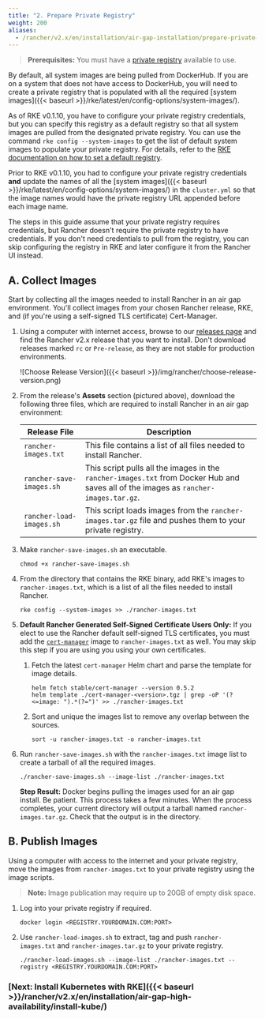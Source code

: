 ```yaml
---
title: "2. Prepare Private Registry"
weight: 200
aliases:
  - /rancher/v2.x/en/installation/air-gap-installation/prepare-private-reg/
---
```


>**Prerequisites:** You must have a [private registry](https://docs.docker.com/registry/deploying/) available to use.

By default, all system images are being pulled from DockerHub. If you are on a system that does not have access to DockerHub, you will need to create a private registry that is populated with all the required [system images]({{< baseurl >}}/rke/latest/en/config-options/system-images/). 

As of RKE v0.1.10, you have to configure your private registry credentials, but you can specify this registry as a default registry so that all system images are pulled from the designated private registry. You can use the command `rke config --system-images` to get the list of default system images to populate your private registry. For details, refer to the [RKE documentation on how to set a default registry]({{<baseurl>}}/rke/latest/en/config-options/private-registries/).

Prior to RKE v0.1.10, you had to configure your private registry credentials **and** update the names of all the [system images]({{< baseurl >}}/rke/latest/en/config-options/system-images/) in the `cluster.yml` so that the image names would have the private registry URL appended before each image name.

The steps in this guide assume that your private registry requires credentials, but Rancher doesn't require the private registry to have credentials. If you don't need credentials to pull from the registry, you can skip configuring the registry in RKE and later configure it from the Rancher UI instead.

## A. Collect Images

Start by collecting all the images needed to install Rancher in an air gap environment. You'll collect images from your chosen Rancher release, RKE, and (if you're using a self-signed TLS certificate) Cert-Manager.

1. Using a computer with internet access, browse to our [releases page](https://github.com/rancher/rancher/releases) and find the Rancher v2.x release that you want to install. Don't download releases marked `rc` or `Pre-release`, as they are not stable for production environments.

    ![Choose Release Version]({{< baseurl >}}/img/rancher/choose-release-version.png)

2. From the release's **Assets** section (pictured above), download the following three files, which are required to install Rancher in an air gap environment:


    | Release File | Description |
    | --- | --- |
    | `rancher-images.txt` | This file contains a list of all files needed to install Rancher.
    | `rancher-save-images.sh` | This script pulls all the images in the `rancher-images.txt` from Docker Hub and saves all of the images as `rancher-images.tar.gz`. |
    | `rancher-load-images.sh` | This script loads images from the `rancher-images.tar.gz` file and pushes them to your private registry. |


1. Make `rancher-save-images.sh` an executable.

    ```
    chmod +x rancher-save-images.sh
    ```


1. From the directory that contains the RKE binary, add RKE's images to `rancher-images.txt`, which is a list of all the files needed to install Rancher.

    ```
    rke config --system-images >> ./rancher-images.txt
    ```
1. **Default Rancher Generated Self-Signed Certificate Users Only:** If you elect to use the Rancher default self-signed TLS certificates, you must add the [`cert-manager`](https://github.com/helm/charts/tree/master/stable/cert-manager) image to `rancher-images.txt` as well. You may skip this step if you are using you using your own certificates.

    1.  Fetch the latest `cert-manager` Helm chart and parse the template for image details.

        ```plain
        helm fetch stable/cert-manager --version 0.5.2
        helm template ./cert-manager-<version>.tgz | grep -oP '(?<=image: ").*(?=")' >> ./rancher-images.txt
        ```

    2. Sort and unique the images list to remove any overlap between the sources.

        ```plain
        sort -u rancher-images.txt -o rancher-images.txt
        ```

1. Run `rancher-save-images.sh` with the `rancher-images.txt` image list to create a tarball of all the required images.

    ```plain
    ./rancher-save-images.sh --image-list ./rancher-images.txt
    ```

    **Step Result:** Docker begins pulling the images used for an air gap install. Be patient. This process takes a few minutes. When the process completes, your current directory will output a tarball named `rancher-images.tar.gz`. Check that the output is in the directory.

## B. Publish Images


Using a computer with access to the internet and your private registry, move the images from `rancher-images.txt` to your private registry using the image scripts.

>**Note:** Image publication may require up to 20GB of empty disk space.

1. Log into your private registry if required.

    ```plain
    docker login <REGISTRY.YOURDOMAIN.COM:PORT>
    ```

1. Use `rancher-load-images.sh` to extract, tag and push `rancher-images.txt` and `rancher-images.tar.gz` to your private registry.

    ```plain
    ./rancher-load-images.sh --image-list ./rancher-images.txt --registry <REGISTRY.YOURDOMAIN.COM:PORT>
    ```

### [Next: Install Kubernetes with RKE]({{< baseurl >}}/rancher/v2.x/en/installation/air-gap-high-availability/install-kube/)
